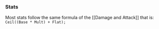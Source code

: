 ### Stats
Most stats follow the same formula of the [[Damage and Attack]] that is:
`Ceil((Base * Mult) + Flat);`